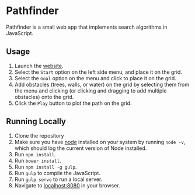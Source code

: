 # Pathfinder

Pathfinder is a small web app that implements search algorithms in JavaScript.

## Usage

1. Launch the [website](http://www.matthamil.me/Pathfinder).
1. Select the `Start` option on the left side menu, and place it on the grid.
1. Select the `Goal` option on the menu and click to place it on the grid.
1. Add obstacles (trees, walls, or water) on the grid by selecting them from the menu and clicking (or clicking and dragging to add multiple obstacles) onto the grid.
1. Click the `Play` button to plot the path on the grid.

## Running Locally

1. Clone the repository
1. Make sure you have [node](https://nodejs.org/) installed on your system by running `node -v`, which should log the current version of Node installed.
1. Run `npm install`.
1. Run `bower install`.
1. Run `npm install -g gulp`.
1. Run `gulp` to compile the JavaScript.
1. Run `gulp serve` to run a local server.
1. Navigate to [localhost:8080](http://127.0.0.1:8080) in your browser.

